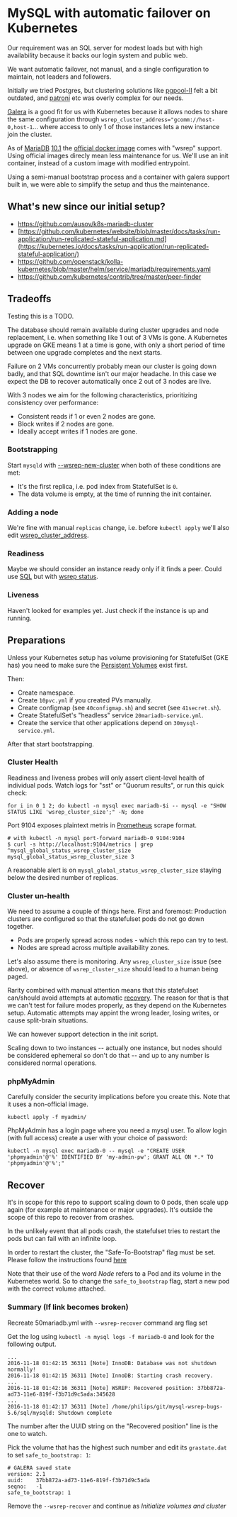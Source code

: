 # MySQL with automatic failover on Kubernetes

Our requirement was an SQL server for modest loads
but with high availability because it backs our login system
and public web.

We want automatic failover, not manual, and a single configuration to maintain, not leaders and followers.

Initially we tried Postgres, but clustering solutions like [pgpool-II]() felt a bit outdated, and [patroni](https://github.com/zalando/patroni) etc was overly complex for our needs.

[Galera](http://galeracluster.com/) is a good fit for us with Kubernetes because it allows nodes to share the same configuration through `wsrep_cluster_address="gcomm://host-0,host-1`... where access to only 1 of those instances lets a new instance join the cluster.

As of [MariaDB](https://mariadb.com/) [10.1](https://mariadb.com/kb/en/mariadb/what-is-mariadb-galera-cluster/) the [official docker image](https://hub.docker.com/_/mariadb/) comes with "wsrep" support. Using official images direcly mean less maintenance for us.
We'll use an init container, instead of a custom image with modified entrypoint.

Using a semi-manual bootstrap process and a container with galera support built in, we were able to simplify the setup and thus the maintenance.

## What's new since our initial setup?

 * https://github.com/ausov/k8s-mariadb-cluster
 * [https://github.com/kubernetes/website/blob/master/docs/tasks/run-application/run-replicated-stateful-application.md](https://kubernetes.io/docs/tasks/run-application/run-replicated-stateful-application/)
 * https://github.com/openstack/kolla-kubernetes/blob/master/helm/service/mariadb/requirements.yaml
 * https://github.com/kubernetes/contrib/tree/master/peer-finder

## Tradeoffs

Testing this is a TODO.

The database should remain available during cluster upgrades and node replacement, i.e. when something like 1 out of 3 VMs is gone. A Kubernetes upgrade on GKE means 1 at a time is gone, with only a short period of time between one upgrade completes and the next starts.

Failure on 2 VMs concurrently probably mean our cluster is going down badly, and that SQL downtime isn't our major headache. In this case we expect the DB to recover automatically once 2 out of 3 nodes are live.

With 3 nodes we aim for the following characteristics, prioritizing consistency over performance:
 * Consistent reads if 1 or even 2 nodes are gone.
 * Block writes if 2 nodes are gone.
 * Ideally accept writes if 1 nodes are gone.

### Bootstrapping

Start `mysqld` with [--wsrep-new-cluster](https://mariadb.com/kb/en/library/getting-started-with-mariadb-galera-cluster/#bootstrapping-a-new-cluster) when both of these conditions are met:
 * It's the first replica, i.e. pod index from StatefulSet is `0`.
 * The data volume is empty, at the time of running the init container.

### Adding a node

We're fine with manual `replicas` change, i.e. before `kubectl apply` we'll also edit
[wsrep_cluster_address](https://mariadb.com/kb/en/library/getting-started-with-mariadb-galera-cluster/#adding-another-node-to-a-cluster).

### Readiness

Maybe we should consider an instance ready only if it finds a peer.
Could use [SQL](https://github.com/ausov/k8s-mariadb-cluster/blob/stable-10.1/example/galera.yaml#L71) but with [wsrep status](https://mariadb.com/kb/en/library/getting-started-with-mariadb-galera-cluster/#monitoring).

### Liveness

Haven't looked for examples yet. Just check if the instance is up and running.

## Preparations

Unless your Kubernetes setup has volume provisioning for StatefulSet (GKE has) you need to make sure the [Persistent Volumes](http://kubernetes.io/docs/user-guide/persistent-volumes/) exist first.

Then:
 * Create namespace.
 * Create `10pvc.yml` if you created PVs manually.
 * Create configmap (see `40configmap.sh`) and secret (see `41secret.sh`).
 * Create StatefulSet's "headless" service `20mariadb-service.yml`.
 * Create the service that other applications depend on `30mysql-service.yml`.

After that start bootstrapping.

### Cluster Health

Readiness and liveness probes will only assert client-level health of individual pods.
Watch logs for "sst" or "Quorum results", or run this quick check:
```
for i in 0 1 2; do kubectl -n mysql exec mariadb-$i -- mysql -e "SHOW STATUS LIKE 'wsrep_cluster_size';" -N; done
```

Port 9104 exposes plaintext metris in [Prometheus](https://prometheus.io/docs/concepts/data_model/) scrape format.
```
# with kubectl -n mysql port-forward mariadb-0 9104:9104
$ curl -s http://localhost:9104/metrics | grep ^mysql_global_status_wsrep_cluster_size
mysql_global_status_wsrep_cluster_size 3
```

A reasonable alert is on `mysql_global_status_wsrep_cluster_size` staying below the desired number of replicas.

### Cluster un-health

We need to assume a couple of things here. First and foremost:
Production clusters are configured so that the statefulset pods do not go down together.

 * Pods are properly spread across nodes - which this repo can try to test.
 * Nodes are spread across multiple availability zones.

Let's also assume there is monitoring.
Any `wsrep_cluster_size` issue (see above), or absence of `wsrep_cluster_size`
should lead to a human being paged.

Rarity combined with manual attention means that this statefulset can/should avoid
attempts at automatic [recovery](http://galeracluster.com/documentation-webpages/pcrecovery.html).
The reason for that is that we can't test for failure modes properly,
as they depend on the Kubernetes setup.
Automatic attempts may appint the wrong leader, losing writes,
or cause split-brain situations.

We can however support detection in the init script.

Scaling down to two instances
-- actually one instance, but nodes should be considered ephemeral so don't do that --
and up to any number is considered normal operations.

### phpMyAdmin

Carefully consider the security implications before you create this. Note that it uses a non-official image.

```
kubectl apply -f myadmin/
```

PhpMyAdmin has a login page where you need a mysql user. To allow login (with full access) create a user with your choice of password:

```
kubectl -n mysql exec mariadb-0 -- mysql -e "CREATE USER 'phpmyadmin'@'%' IDENTIFIED BY 'my-admin-pw'; GRANT ALL ON *.* TO 'phpmyadmin'@'%';"
```

## Recover

It's in scope for this repo to support scaling down to 0 pods, then scale upp again (for example at maintenance or major upgrades). It's outside the scope of this repo to recover from crashes.

In the unlikely event that all pods crash, the statefulset tries to restart the pods but can fail with an infinite loop.

In order to restart the cluster, the "Safe-To-Bootstrap" flag must be set. Please follow the instructions found [here](http://galeracluster.com/2016/11/introducing-the-safe-to-bootstrap-feature-in-galera-cluster/)

Note that their use of the word _Node_ refers to a Pod and its volume in the Kubernetes world. So to change the `safe_to_bootstrap` flag, start a new pod with the correct volume attached.

### Summary (If link becomes broken)

Recreate 50mariadb.yml with `--wsrep-recover` command arg flag set

Get the log using `kubectl -n mysql logs -f mariadb-0` and look for the following output.

```
...
2016-11-18 01:42:15 36311 [Note] InnoDB: Database was not shutdown normally!
2016-11-18 01:42:15 36311 [Note] InnoDB: Starting crash recovery.
...
2016-11-18 01:42:16 36311 [Note] WSREP: Recovered position: 37bb872a-ad73-11e6-819f-f3b71d9c5ada:345628
...
2016-11-18 01:42:17 36311 [Note] /home/philips/git/mysql-wsrep-bugs-5.6/sql/mysqld: Shutdown complete
```

The number after the UUID string on the "Recovered position" line is the one to watch.

Pick the volume that has the highest such number and edit its `grastate.dat` to set `safe_to_bootstrap: 1`:
```
# GALERA saved state
version: 2.1
uuid:    37bb872a-ad73-11e6-819f-f3b71d9c5ada
seqno:   -1
safe_to_bootstrap: 1
```

Remove the `--wsrep-recover` and continue as *Initialize volumes and cluster*
